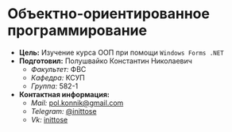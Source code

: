 # Объектно-ориентированное программирование
- **Цель:** Изучение курса ООП при помощи `Windows Forms .NET`
- **Подготовил:** Полушвайко Константин Николаевич
  - *Факультет:* ФВС
  - *Кафедра:* КСУП
  - *Группа:* 582-1
- **Контактная информация:** 
  - *Mail:* [pol.konnik@gmail.com](pol.konnik@gmail.com)
  - *Telegram:* [@inittose](https://t.me/inittose)
  - *Vk:* [inittose](https://vk.com/inittose)
